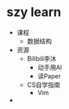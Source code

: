 # szy learn
* 课程
    * 数据结构
* 资源
    * Bilibili李沐
        * 动手用AI
        * 读Paper
    * CS自学指南
        * Vim
* 
